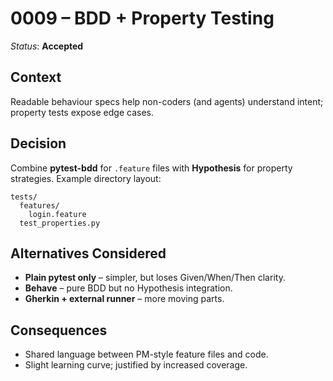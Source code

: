 # 0009 – BDD + Property Testing

*Status*: **Accepted**

## Context

Readable behaviour specs help non-coders (and agents) understand intent; property tests expose edge cases.

## Decision

Combine **pytest-bdd** for `.feature` files with **Hypothesis** for property strategies. Example directory layout:

```
tests/
  features/
    login.feature
  test_properties.py
```

## Alternatives Considered

* **Plain pytest only** – simpler, but loses Given/When/Then clarity.
* **Behave** – pure BDD but no Hypothesis integration.
* **Gherkin + external runner** – more moving parts.

## Consequences

* Shared language between PM-style feature files and code.
* Slight learning curve; justified by increased coverage.
